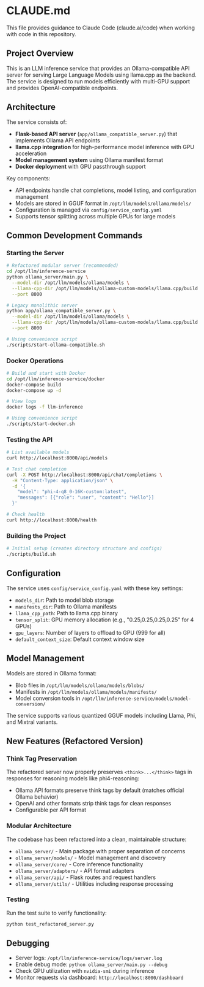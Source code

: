 # CLAUDE.md

This file provides guidance to Claude Code (claude.ai/code) when working with code in this repository.

## Project Overview

This is an LLM inference service that provides an Ollama-compatible API server for serving Large Language Models using llama.cpp as the backend. The service is designed to run models efficiently with multi-GPU support and provides OpenAI-compatible endpoints.

## Architecture

The service consists of:
- **Flask-based API server** (`app/ollama_compatible_server.py`) that implements Ollama API endpoints
- **llama.cpp integration** for high-performance model inference with GPU acceleration
- **Model management system** using Ollama manifest format
- **Docker deployment** with GPU passthrough support

Key components:
- API endpoints handle chat completions, model listing, and configuration management
- Models are stored in GGUF format in `/opt/llm/models/ollama/models/`
- Configuration is managed via `config/service_config.yaml`
- Supports tensor splitting across multiple GPUs for large models

## Common Development Commands

### Starting the Server

```bash
# Refactored modular server (recommended)
cd /opt/llm/inference-service
python ollama_server/main.py \
  --model-dir /opt/llm/models/ollama/models \
  --llama-cpp-dir /opt/llm/models/ollama-custom-models/llama.cpp/build \
  --port 8000

# Legacy monolithic server
python app/ollama_compatible_server.py \
  --model-dir /opt/llm/models/ollama/models \
  --llama-cpp-dir /opt/llm/models/ollama-custom-models/llama.cpp/build \
  --port 8000

# Using convenience script
./scripts/start-ollama-compatible.sh
```

### Docker Operations

```bash
# Build and start with Docker
cd /opt/llm/inference-service/docker
docker-compose build
docker-compose up -d

# View logs
docker logs -f llm-inference

# Using convenience script
./scripts/start-docker.sh
```

### Testing the API

```bash
# List available models
curl http://localhost:8000/api/models

# Test chat completion
curl -X POST http://localhost:8000/api/chat/completions \
  -H "Content-Type: application/json" \
  -d '{
    "model": "phi-4-q8_0-16K-custom:latest",
    "messages": [{"role": "user", "content": "Hello"}]
  }'

# Check health
curl http://localhost:8000/health
```

### Building the Project

```bash
# Initial setup (creates directory structure and configs)
./scripts/build.sh
```

## Configuration

The service uses `config/service_config.yaml` with these key settings:
- `models_dir`: Path to model blob storage
- `manifests_dir`: Path to Ollama manifests
- `llama_cpp_path`: Path to llama.cpp binary
- `tensor_split`: GPU memory allocation (e.g., "0.25,0.25,0.25,0.25" for 4 GPUs)
- `gpu_layers`: Number of layers to offload to GPU (999 for all)
- `default_context_size`: Default context window size

## Model Management

Models are stored in Ollama format:
- Blob files in `/opt/llm/models/ollama/models/blobs/`
- Manifests in `/opt/llm/models/ollama/models/manifests/`
- Model conversion tools in `/opt/llm/inference-service/models/model-conversion/`

The service supports various quantized GGUF models including Llama, Phi, and Mixtral variants.

## New Features (Refactored Version)

### Think Tag Preservation
The refactored server now properly preserves `<think>...</think>` tags in responses for reasoning models like phi4-reasoning:
- Ollama API formats preserve think tags by default (matches official Ollama behavior)
- OpenAI and other formats strip think tags for clean responses
- Configurable per API format

### Modular Architecture
The codebase has been refactored into a clean, maintainable structure:
- `ollama_server/` - Main package with proper separation of concerns
- `ollama_server/models/` - Model management and discovery
- `ollama_server/core/` - Core inference functionality 
- `ollama_server/adapters/` - API format adapters
- `ollama_server/api/` - Flask routes and request handlers
- `ollama_server/utils/` - Utilities including response processing

### Testing
Run the test suite to verify functionality:
```bash
python test_refactored_server.py
```

## Debugging

- Server logs: `/opt/llm/inference-service/logs/server.log`
- Enable debug mode: `python ollama_server/main.py --debug`
- Check GPU utilization with `nvidia-smi` during inference
- Monitor requests via dashboard: `http://localhost:8000/dashboard`